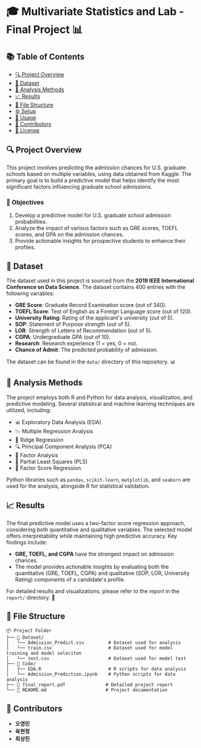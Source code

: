 # 🎓 Multivariate Statistics and Lab - Final Project 📊

## 📚 Table of Contents

- [🔍 Project Overview](#project-overview)
- [📁 Dataset](#dataset)
- [🧪 Analysis Methods](#analysis-methods)
- [📈 Results](#results)
- [📂 File Structure](#file-structure)
- [⚙️ Setup](#setup)
- [🚀 Usage](#usage)
- [👥 Contributors](#contributors)
- [📝 License](#license)

## 🔍 Project Overview

This project involves predicting the admission chances for U.S. graduate schools based on multiple variables, using data obtained from Kaggle. The primary goal is to build a predictive model that helps identify the most significant factors influencing graduate school admissions.

### 🎯 Objectives
1. Develop a predictive model for U.S. graduate school admission probabilities.
2. Analyze the impact of various factors such as GRE scores, TOEFL scores, and GPA on the admission chances.
3. Provide actionable insights for prospective students to enhance their profiles.

## 📁 Dataset

The dataset used in this project is sourced from the **2019 IEEE International Conference on Data Science**. The dataset contains 400 entries with the following variables:

- **GRE Score**: Graduate Record Examination score (out of 340).
- **TOEFL Score**: Test of English as a Foreign Language score (out of 120).
- **University Rating**: Rating of the applicant's university (out of 5).
- **SOP**: Statement of Purpose strength (out of 5).
- **LOR**: Strength of Letters of Recommendation (out of 5).
- **CGPA**: Undergraduate GPA (out of 10).
- **Research**: Research experience (1 = yes, 0 = no).
- **Chance of Admit**: The predicted probability of admission.

The dataset can be found in the `data/` directory of this repository. 📊

## 🧪 Analysis Methods

The project employs both R and Python for data analysis, visualization, and predictive modeling. Several statistical and machine learning techniques are utilized, including:

- 📊 Exploratory Data Analysis (EDA)
- 📉 Multiple Regression Analysis
- 🧩 Ridge Regression
- 🔍 Principal Component Analysis (PCA)
- 🧪 Factor Analysis
- 📐 Partial Least Squares (PLS)
- 📏 Factor Score Regression

Python libraries such as `pandas`, `scikit-learn`, `matplotlib`, and `seaborn` are used for the analysis, alongside R for statistical validation.

## 📈 Results

The final predictive model uses a two-factor score regression approach, considering both quantitative and qualitative variables. The selected model offers interpretability while maintaining high predictive accuracy. Key findings include:

- **GRE, TOEFL, and CGPA** have the strongest impact on admission chances.
- The model provides actionable insights by evaluating both the quantitative (GRE, TOEFL, CGPA) and qualitative (SOP, LOR, University Rating) components of a candidate's profile.

For detailed results and visualizations, please refer to the report in the `report/` directory. 📑

## 📂 File Structure

```
📦 Project Folder
├── 📁 Dataset/
│   └── Admission_Predict.csv         # Dataset used for analysis
│   └── train.csv                     # Dataset used for model training and model seleciton
│   └── test.csv                      # Dataset used for model test
├── 📁 Code/
│   ├── EDA.R                         # R scripts for data analysis
│   └── Admission_Prediction.ipynb    # Python scripts for data analysis
├── 📄 final_report.pdf               # Detailed project report
└── 📄 README.md                      # Project documentation
```

## 👥 Contributors

- **오영민**
- **육현정**
- **최상진**
